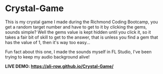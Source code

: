 # Crystal-Game
This is my crystal game I made during the Richmond Coding Bootcamp, you get a random target number and have to get to it by clicking the gems, sounds simple? Well the gems value is kept hidden until you click it, so it takes a fair bit of skill to get to the answer, that is unless you find a gem that has the value of 1, then it's way too easy...

Fun fact about this one, I made the sounds myself in FL Studio, I've been trying to keep my audio background alive!

**LIVE DEMO: https://ali-row.github.io/Crystal-Game/**
 
 
 
 
